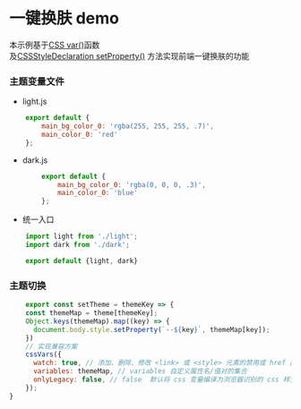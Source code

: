 # 一键换肤 demo
本示例基于[CSS var()](https://www.runoob.com/cssref/func-var.html])函数   
及[CSSStyleDeclaration setProperty()](https://www.runoob.com/jsref/obj-cssstyledeclaration.html) 方法实现前端一键换肤的功能

### 主题变量文件
-  light.js
```js
    export default {
        main_bg_color_0: 'rgba(255, 255, 255, .7)',
        main_color_0: 'red'
    };
```
-  dark.js
```js
        export default {
            main_bg_color_0: 'rgba(0, 0, 0, .3)',
            main_color_0: 'blue'
        };
```
- 统一入口
```js
    import light from './light';
    import dark from './dark';

    export default {light, dark}
```

### 主题切换

```js
    export const setTheme = themeKey => {
    const themeMap = theme[themeKey];
    Object.keys(themeMap).map((key) => {
      document.body.style.setProperty(`--${key}`, themeMap[key]);
    })
    // 实现兼容方案
    cssVars({
      watch: true, // 添加、删除、修改 <link> 或 <style> 元素的禁用或 href 属性时，ponyfill 将自行调用    
      variables: themeMap, // variables 自定义属性名/值对的集合
      onlyLegacy: false, // false  默认将 css 变量编译为浏览器识别的 css 样式 ；true 当浏览器不支持css变量的时候将css变量编译为识别的css  
    });
}
```
